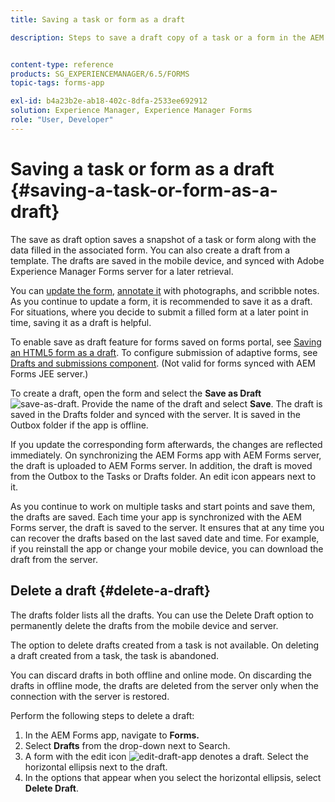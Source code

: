 ```yaml
---
title: Saving a task or form as a draft

description: Steps to save a draft copy of a task or a form in the AEM Forms app


content-type: reference
products: SG_EXPERIENCEMANAGER/6.5/FORMS
topic-tags: forms-app

exl-id: b4a23b2e-ab18-402c-8dfa-2533ee692912
solution: Experience Manager, Experience Manager Forms
role: "User, Developer"
---
```

# Saving a task or form as a draft {#saving-a-task-or-form-as-a-draft}

The save as draft option saves a snapshot of a task or form along with the data filled in the associated form. You can also create a draft from a template. The drafts are saved in the mobile device, and synced with Adobe Experience Manager Forms server for a later retrieval.

You can [update the form](/help/forms/using/working-with-form.md), [annotate it](/help/forms/using/add-attachments.md) with photographs, and scribble notes. As you continue to update a form, it is recommended to save it as a draft. For situations, where you decide to submit a filled form at a later point in time, saving it as a draft is helpful.

To enable save as draft feature for forms saved on forms portal, see [Saving an HTML5 form as a draft](/help/forms/using/saving-html5-form-draft.md).
To configure submission of adaptive forms, see [Drafts and submissions component](/help/forms/using/draft-submission-component.md). (Not valid for forms synced with AEM Forms JEE server.)

To create a draft, open the form and select the **Save as Draft** ![save-as-draft](assets/save-as-draft.png). Provide the name of the draft and select **Save**. The draft is saved in the Drafts folder and synced with the server. It is saved in the Outbox folder if the app is offline.

If you update the corresponding form afterwards, the changes are reflected immediately. On synchronizing the AEM Forms app with AEM Forms server, the draft is uploaded to AEM Forms server. In addition, the draft is moved from the Outbox to the Tasks or Drafts folder. An edit icon appears next to it.

As you continue to work on multiple tasks and start points and save them, the drafts are saved. Each time your app is synchronized with the AEM Forms server, the draft is saved to the server. It ensures that at any time you can recover the drafts based on the last saved date and time. For example, if you reinstall the app or change your mobile device, you can download the draft from the server.

## Delete a draft {#delete-a-draft}

The drafts folder lists all the drafts. You can use the Delete Draft option to permanently delete the drafts from the mobile device and server.

The option to delete drafts created from a task is not available. On deleting a draft created from a task, the task is abandoned.

You can discard drafts in both offline and online mode. On discarding the drafts in offline mode, the drafts are deleted from the server only when the connection with the server is restored.

Perform the following steps to delete a draft:

1. In the AEM Forms app, navigate to **Forms.**
1. Select **Drafts** from the drop-down next to Search.
1. A form with the edit icon ![edit-draft-app](assets/edit-draft-app.png) denotes a draft. Select the horizontal ellipsis next to the draft.
1. In the options that appear when you select the horizontal ellipsis, select **Delete Draft**.
